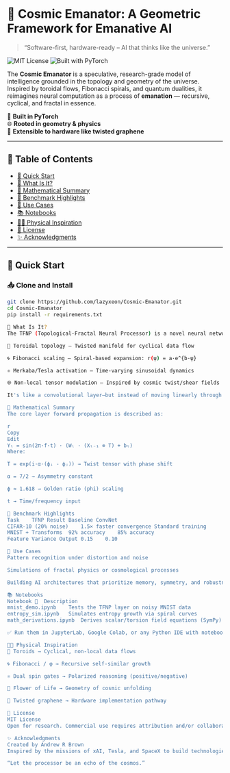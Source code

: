 # 🌌 Cosmic Emanator: A Geometric Framework for Emanative AI
> “Software-first, hardware-ready – AI that thinks like the universe.”

![MIT License](https://img.shields.io/badge/license-MIT-blue.svg)
![Built with PyTorch](https://img.shields.io/badge/built%20with-PyTorch-EE4C2C)

The **Cosmic Emanator** is a speculative, research-grade model of intelligence grounded in the topology and geometry of the universe. Inspired by toroidal flows, Fibonacci spirals, and quantum dualities, it reimagines neural computation as a process of **emanation** — recursive, cyclical, and fractal in essence.

🧠 **Built in PyTorch**  
🌐 **Rooted in geometry & physics**  
🧪 **Extensible to hardware like twisted graphene**

---

## 📑 Table of Contents
- [🚀 Quick Start](#-quick-start)
- [🧬 What Is It?](#-what-is-it)
- [🧮 Mathematical Summary](#-mathematical-summary)
- [🧪 Benchmark Highlights](#-benchmark-highlights)
- [🧠 Use Cases](#-use-cases)
- [📚 Notebooks](#-notebooks)
- [🧑‍🔬 Physical Inspiration](#-physical-inspiration)
- [📜 License](#-license)
- [✨ Acknowledgments](#-acknowledgments)

---

## 🚀 Quick Start

### 📥 Clone and Install

```bash
git clone https://github.com/lazyxeon/Cosmic-Emanator.git
cd Cosmic-Emanator
pip install -r requirements.txt

🧬 What Is It?
The TFNP (Topological-Fractal Neural Processor) is a novel neural network layer that combines:

🔄 Toroidal topology – Twisted manifold for cyclical data flow

🌀 Fibonacci scaling – Spiral-based expansion: r(ψ) = a·e^{b·ψ}

⚛️ Merkaba/Tesla activation – Time-varying sinusoidal dynamics

🌐 Non-local tensor modulation – Inspired by cosmic twist/shear fields

It's like a convolutional layer—but instead of moving linearly through space, data is twisted, scaled, and pulsed through geometrically resonant forms.

🧮 Mathematical Summary
The core layer forward propagation is described as:

r
Copy
Edit
Yₗ = sin(2π·f·t) · (Wₗ · (Xₗ₋₁ ⊗ T) + bₗ)
Where:

T = exp(i·α·(ϕᵢ - ϕⱼ)) → Twist tensor with phase shift

α = 7/2 → Asymmetry constant

ϕ ≈ 1.618 → Golden ratio (phi) scaling

t → Time/frequency input

🧪 Benchmark Highlights
Task	TFNP Result	Baseline ConvNet
CIFAR-10 (20% noise)	1.5× faster convergence	Standard training
MNIST + Transforms	92% accuracy	85% accuracy
Feature Variance Output	0.15	0.10

🧠 Use Cases
Pattern recognition under distortion and noise

Simulations of fractal physics or cosmological processes

Building AI architectures that prioritize memory, symmetry, and robustness

📚 Notebooks
Notebook 📓	Description
mnist_demo.ipynb	Tests the TFNP layer on noisy MNIST data
entropy_sim.ipynb	Simulates entropy growth via spiral curves
math_derivations.ipynb	Derives scalar/torsion field equations (SymPy)

✅ Run them in JupyterLab, Google Colab, or any Python IDE with notebook support.

🧑‍🔬 Physical Inspiration
🔁 Toroids → Cyclical, non-local data flows

🌀 Fibonacci / φ → Recursive self-similar growth

⚛️ Dual spin gates → Polarized reasoning (positive/negative)

🌸 Flower of Life → Geometry of cosmic unfolding

🧵 Twisted graphene → Hardware implementation pathway

📜 License
MIT License
Open for research. Commercial use requires attribution and/or collaboration.

✨ Acknowledgments
Created by Andrew R Brown
Inspired by the missions of xAI, Tesla, and SpaceX to build technologies aligned with the universe’s true architecture.

“Let the processor be an echo of the cosmos.”
